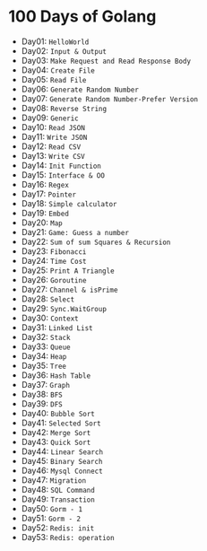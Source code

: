 # 100 Days of Golang

- Day01: `HelloWorld`
- Day02: `Input & Output`
- Day03: `Make Request and Read Response Body`
- Day04: `Create File`
- Day05: `Read File`
- Day06: `Generate Random Number`
- Day07: `Generate Random Number-Prefer Version`
- Day08: `Reverse String`
- Day09: `Generic`
- Day10: `Read JSON`
- Day11: `Write JSON`
- Day12: `Read CSV`
- Day13: `Write CSV`
- Day14: `Init Function`
- Day15: `Interface & OO`
- Day16: `Regex`
- Day17: `Pointer`
- Day18: `Simple calculator`
- Day19: `Embed`
- Day20: `Map`
- Day21: `Game: Guess a number`
- Day22: `Sum of sum Squares & Recursion`
- Day23: `Fibonacci`
- Day24: `Time Cost`
- Day25: `Print A Triangle`
- Day26: `Goroutine`
- Day27: `Channel & isPrime`
- Day28: `Select`
- Day29: `Sync.WaitGroup`
- Day30: `Context`
- Day31: `Linked List`
- Day32: `Stack`
- Day33: `Queue`
- Day34: `Heap`
- Day35: `Tree`
- Day36: `Hash Table`
- Day37: `Graph`
- Day38: `BFS`
- Day39: `DFS`
- Day40: `Bubble Sort`
- Day41: `Selected Sort`
- Day42: `Merge Sort`
- Day43: `Quick Sort`
- Day44: `Linear Search`
- Day45: `Binary Search`
- Day46: `Mysql Connect`
- Day47: `Migration`
- Day48: `SQL Command`
- Day49: `Transaction`
- Day50: `Gorm - 1`
- Day51: `Gorm - 2`
- Day52: `Redis: init`
- Day53: `Redis: operation`